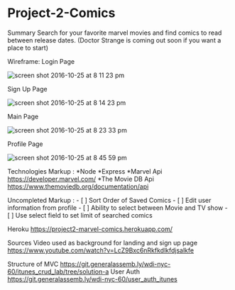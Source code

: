 # Project-2-Comics

Summary
Search for your favorite marvel movies and find comics to read between release dates. (Doctor Strange is coming out soon if you want a place to start)

Wireframe:
Login Page 

![screen shot 2016-10-25 at 8 11 23 pm](https://cloud.githubusercontent.com/assets/20092541/19730955/d162ceb0-9b69-11e6-932d-7df29bccd9bc.png)

Sign Up Page 

![screen shot 2016-10-25 at 8 14 23 pm](https://cloud.githubusercontent.com/assets/20092541/19730987/f632105c-9b69-11e6-8e17-18bea74f450b.png)

Main Page

![screen shot 2016-10-25 at 8 23 33 pm](https://cloud.githubusercontent.com/assets/20092541/19731000/0103158a-9b6a-11e6-8b76-798fbb9c5d51.png)

Profile Page 

![screen shot 2016-10-25 at 8 45 59 pm](https://cloud.githubusercontent.com/assets/20092541/19731018/0c8bb9ca-9b6a-11e6-9dc6-3443e7410578.png)

Technologies
Markup : *Node
         *Express
         *Marvel Api
https://developer.marvel.com/
         *The Movie DB Api
https://www.themoviedb.org/documentation/api

Uncompleted
 Markup : - [ ] Sort Order of Saved Comics
          - [ ] Edit user information from profile 
          - [ ] Ability to select between Movie and TV show
          - [ ] Use select field to set limit of searched comics
          

Heroku
https://project2-marvel-comics.herokuapp.com/

Sources
Video used as background for landing and sign up page https://www.youtube.com/watch?v=LcZ9Bxc6nRkfkdlkfdjsalkfe

Structure of MVC https://git.generalassemb.ly/wdi-nyc-60/itunes_crud_lab/tree/solution-a
User Auth https://git.generalassemb.ly/wdi-nyc-60/user_auth_itunes





